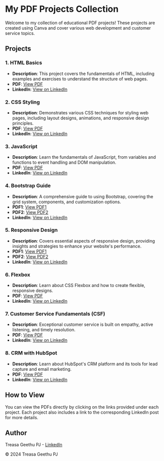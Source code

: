 # My PDF Projects Collection

Welcome to my collection of educational PDF projects! These projects are created using Canva and cover various web development and customer service topics.

## Projects

### 1. HTML Basics
- **Description**: This project covers the fundamentals of HTML, including examples and exercises to understand the structure of web pages.
- **PDF**: [View PDF](pdf/html.pdf)
- **LinkedIn**: [View on LinkedIn](https://www.linkedin.com/posts/treasa-geethu-pj-0598a2188_html-webdevelopment-codingjourney-activity-7191062084502130688-pq8i?utm_source=share&utm_medium=member_desktop)

### 2. CSS Styling
- **Description**: Demonstrates various CSS techniques for styling web pages, including layout designs, animations, and responsive design principles.
- **PDF**: [View PDF](pdf/css.pdf)
- **LinkedIn**: [View on LinkedIn](https://www.linkedin.com/posts/treasa-geethu-pj-0598a2188_css-webdesign-codepassion-activity-7191456952592306176--eYW?utm_source=share&utm_medium=member_desktop)

### 3. JavaScript
- **Description**: Learn the fundamentals of JavaScript, from variables and functions to event handling and DOM manipulation.
- **PDF**: [View PDF](pdf/js.pdf)
- **LinkedIn**: [View on LinkedIn](https://www.linkedin.com/posts/treasa-geethu-pj-0598a2188_java-script-activity-7192821137733496832-6P-v?utm_source=share&utm_medium=member_desktop)

### 4. Bootstrap Guide
- **Description**: A comprehensive guide to using Bootstrap, covering the grid system, components, and customization options.
- **PDF1**: [View PDF1](pdf/bootstrap.pdf)
- **PDF2**: [View PDF2](pdf/bootstrap1.pdf)
- **LinkedIn**: [View on LinkedIn](https://www.linkedin.com/posts/treasa-geethu-pj-0598a2188_bootstrap-activity-7204091787898941440-K8OC?utm_source=share&utm_medium=member_desktop)

### 5. Responsive Design
- **Description**: Covers essential aspects of responsive design, providing insights and strategies to enhance your website's performance.
- **PDF1**: [View PDF1](pdf/responsive_desgin.pdf)
- **PDF2**: [View PDF2](pdf/responsive_desgin%201.pdf)
- **LinkedIn**: [View on LinkedIn](https://www.linkedin.com/posts/treasa-geethu-pj-0598a2188_responsive-design-activity-7193879351002644480-skXX?utm_source=share&utm_medium=member_desktop)

### 6. Flexbox
- **Description**: Learn about CSS Flexbox and how to create flexible, responsive designs.
- **PDF**: [View PDF](pdf/flex_box.pdf)
- **LinkedIn**: [View on LinkedIn](https://www.linkedin.com/posts/treasa-geethu-pj-0598a2188_css-flexbox-activity-7195760039297531905-doDw?utm_source=share&utm_medium=member_desktop)

### 7. Customer Service Fundamentals (CSF)
- **Description**: Exceptional customer service is built on empathy, active listening, and timely resolution.
- **PDF**: [View PDF](pdf/CSF.pdf)
- **LinkedIn**: [View on LinkedIn](https://www.linkedin.com/posts/treasa-geethu-pj-0598a2188_customer-support-fundamentals-activity-7202282300426878976-rdo-?utm_source=share&utm_medium=member_desktop)

### 8. CRM with HubSpot
- **Description**: Learn about HubSpot's CRM platform and its tools for lead capture and email marketing.
- **PDF**: [View PDF](pdf/Crm_hubspot.pdf)
- **LinkedIn**: [View on LinkedIn](https://www.linkedin.com/posts/treasa-geethu-pj-0598a2188_crm-with-hubspot-activity-7199674499452059649-BLd9?utm_source=share&utm_medium=member_desktop)

## How to View
You can view the PDFs directly by clicking on the links provided under each project. Each project also includes a link to the corresponding LinkedIn post for more details.

## Author
Treasa Geethu PJ - [LinkedIn](https://www.linkedin.com/in/treasa-geethu-pj-0598a2188/)

&copy; 2024 Treasa Geethu PJ

